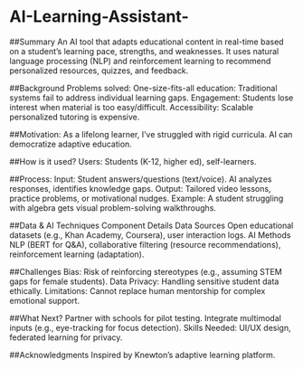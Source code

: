 # AI-Learning-Assistant-

##Summary
An AI tool that adapts educational content in real-time based on a student’s learning pace, strengths, and weaknesses. It uses natural language processing (NLP) and reinforcement learning to recommend personalized resources, quizzes, and feedback.

##Background
Problems solved:
One-size-fits-all education: Traditional systems fail to address individual learning gaps.
Engagement: Students lose interest when material is too easy/difficult.
Accessibility: Scalable personalized tutoring is expensive.

##Motivation: As a lifelong learner, I’ve struggled with rigid curricula. AI can democratize adaptive education.

##How is it used?
Users: Students (K-12, higher ed), self-learners.

##Process:
Input: Student answers/questions (text/voice).
AI analyzes responses, identifies knowledge gaps.
Output: Tailored video lessons, practice problems, or motivational nudges.
Example: A student struggling with algebra gets visual problem-solving walkthroughs.

##Data & AI Techniques
Component	Details
Data Sources	Open educational datasets (e.g., Khan Academy, Coursera), user interaction logs.
AI Methods	NLP (BERT for Q&A), collaborative filtering (resource recommendations), reinforcement learning (adaptation).

##Challenges
Bias: Risk of reinforcing stereotypes (e.g., assuming STEM gaps for female students).
Data Privacy: Handling sensitive student data ethically.
Limitations: Cannot replace human mentorship for complex emotional support.

##What Next?
Partner with schools for pilot testing.
Integrate multimodal inputs (e.g., eye-tracking for focus detection).
Skills Needed: UI/UX design, federated learning for privacy.

##Acknowledgments
Inspired by Knewton’s adaptive learning platform.







